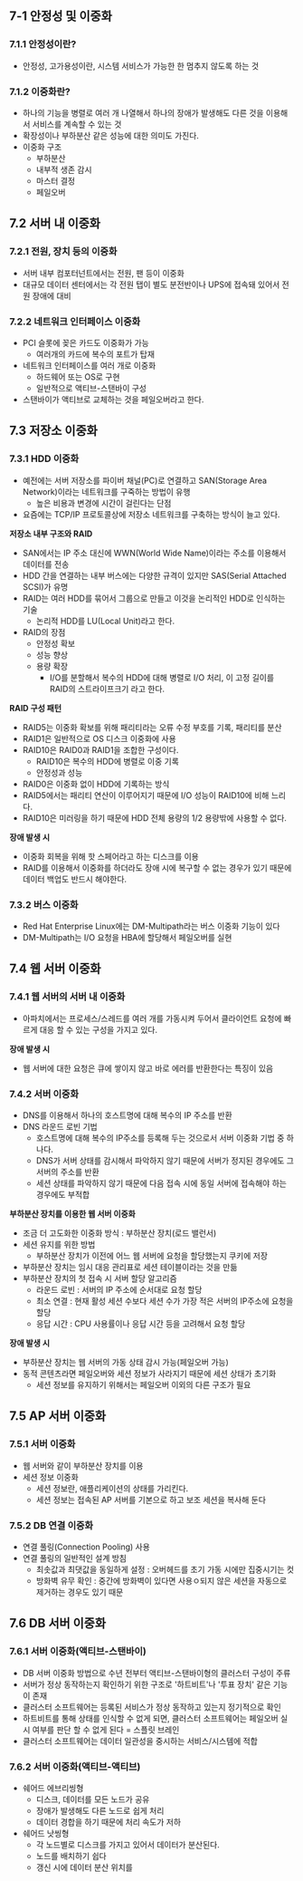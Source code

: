 ## 7-1 안정성 및 이중화
### 7.1.1 안정성이란?
- 안정성, 고가용성이란, 시스템 서비스가 가능한 한 멈추지 않도록 하는 것

### 7.1.2 이중화란?
- 하나의 기능을 병렬로 여러 개 나열해서 하나의 장애가 발생해도 다른 것을 이용해서 서비스를 계속할 수 있는 것
- 확장성이나 부하분산 같은 성능에 대한 의미도 가진다.
- 이중화 구조
	- 부하분산
	- 내부적 생존 감시
	- 마스터 결정
	- 페일오버

## 7.2 서버 내 이중화
### 7.2.1 전원, 장치 등의 이중화
- 서버 내부 컴포터넌트에서는 전원, 팬 등이 이중화
- 대규모 데이터 센터에서는 각 전원 탭이 별도 분전반이나 UPS에 접속돼 있어서 전원 장애에 대비

### 7.2.2 네트워크 인터페이스 이중화
- PCI 슬롯에 꽂은 카드도 이중화가 가능
	- 여러개의 카드에 복수의 포트가 탑재
- 네트워크 인터페이스를 여러 개로 이중화
	- 하드웨어 또는 OS로 구현
	- 일반적으로 액티브-스탠바이 구성
- 스탠바이가 액티브로 교체하는 것을 페일오버라고 한다.

## 7.3 저장소 이중화
### 7.3.1 HDD 이중화
- 예전에는 서버 저장소를 파이버 채널(PC)로 연결하고 SAN(Storage Area Network)이라는 네트워크를 구죽하는 방법이 유행
	- 높은 비용과 변경에 시간이 걸린다는 단점
- 요즘에는 TCP/IP 프로토콜상에 저장소 네트워크를 구축하는 방식이 늘고 있다.

**저장소 내부 구조와 RAID**
- SAN에서는 IP 주소 대신에 WWN(World Wide Name)이라는 주소를 이용해서 데이터를 전송
- HDD 간을 연결하는 내부 버스에는 다양한 규격이 있지만 SAS(Serial Attached SCSI)가 유명
- RAID는 여러 HDD를 묶어서 그룹으로 만들고 이것을 논리적인 HDD로 인식하는 기술
	- 논리적 HDD를 LU(Local Unit)라고 한다.
- RAID의 장점
	- 안정성 확보
	- 성능 향상
	- 용량 확장
		- I/O를 분할해서 복수의 HDD에 대해 병렬로 I/O 처리, 이 고정 길이를 RAID의 스트라이프크기 라고 한다.

**RAID 구성 패턴**
- RAID5는 이중화 확보를 위해 패리티라는 오류 수정 부호를 기록, 패리티를 분산
- RAID1은 일반적으로 OS 디스크 이중화에 사용
- RAID10은 RAID0과 RAID1을 조합한 구성이다.
	- RAID10은 복수의 HDD에 병렬로 이중 기록
	- 안정성과 성능
- RAID0은 이중화 없이 HDD에 기록하는 방식
- RAID5에서는 패리티 연산이 이루어지기 때문에 I/O 성능이 RAID10에 비해 느리다.
- RAID10은 미러링을 하기 때문에 HDD 전체 용량의 1/2 용량밖에 사용할 수 없다.

**장애 발생 시**
- 이중화 회복을 위해 핫 스페어라고 하는 디스크를 이용
- RAID를 이용해서 이중화를 하더라도 장애 시에 복구할 수 없는 경우가 있기 때문에 데이터 백업도 반드시 해야한다.

### 7.3.2 버스 이중화
- Red Hat Enterprise Linux에는 DM-Multipath라는 버스 이중화 기능이 있다
- DM-Multipath는 I/O 요청을 HBA에 할당해서 페일오버를 실현

## 7.4 웹 서버 이중화
### 7.4.1 웹 서버의 서버 내 이중화
- 아파치에서는 프로세스/스레드를 여러 개를 가동시켜 두어서 클라이언트 요청에 빠르게 대응 할 수 있는 구성을 가지고 있다.

**장애 발생 시**
- 웹 서버에 대한 요청은 큐에 쌓이지 않고 바로 에러를 반환한다는 특징이 있음

### 7.4.2 서버 이중화
- DNS를 이용해서 하나의 호스트명에 대해 복수의 IP 주소를 반환
- DNS 라운드 로빈 기법
	- 호스트명에 대해 복수의 IP주소를 등록해 두는 것으로서 서버 이중화 기법 중 하나다.
	- DNS가 서버 상태를 감시해서 파악하지 않기 때문에 서버가 정지된 경우에도 그 서버의 주소를 반환
	- 세션 상태를 파악하지 않기 때문에 다음 접속 시에 동일 서버에 접속해야 하는 경우에도 부적합

**부하분산 장치를 이용한 웹 서버 이중화**
- 조금 더 고도화한 이중화 방식 : 부하분산 장치(로드 밸런서)
- 세션 유지를 위한 방법
	- 부하분산 장치가 이전에 어느 웹 서버에 요청을 할당했는지 쿠키에 저장
- 부하분산 장치는 임시 대응 관리표로 세션 테이블이라는 것을 만듦
- 부하분산 장치의 첫 접속 시 서버 할당 알고리즘
	- 라운드 로빈 : 서버의 IP 주소에 순서대로 요청 할당
	- 최소 연결 : 현재 활성 세션 수보다 세션 수가 가장 적은 서버의 IP주소에 요청을 할당
	- 응답 시간 : CPU 사용률이나 응답 시간 등을 고려해서 요청 할당

**장애 발생 시**
- 부하분산 장치는 웹 서버의 가동 상태 감시 가능(페일오버 가능)
- 동적 콘텐츠라면 페일오버와 세션 정보가 사라지기 때문에 세션 상태가 초기화
	- 세션 정보를 유지하기 위해서는 페일오버 이외의 다른 구조가 필요

## 7.5 AP 서버 이중화
### 7.5.1 서버 이중화
- 웹 서버와 같이 부하분산 장치를 이용
- 세션 정보 이중화
	- 세션 정보란, 애플리케이션의 상태를 가리킨다.
	- 세션 정보는 접속된 AP 서버를 기본으로 하고 보조 세션을 복사해 둔다

### 7.5.2 DB 연결 이중화
- 연결 풀링(Connection Pooling) 사용
- 연결 풀링의 일반적인 설계 방침
	- 최솟값과 최댓값을 동일하게 설정 : 오버헤드를 초기 가동 시에만 집중시기는 컷
	- 방화벽 유무 확인 : 중간에 방화벽이 있다면 사용ㅇ되지 않은 세션을 자동으로 제거하는 경우도 있기 때문

## 7.6 DB 서버 이중화
### 7.6.1 서버 이중화(액티브-스탠바이)
- DB 서버 이중화 방법으로 수년 전부터 액티브-스탠바이형의 클러스터 구성이 주류
- 서버가 정상 동작하는지 확인하기 위한 구조로 '하트비트'나 '투표 장치' 같은 기능이 존재
- 클러스터 소프트웨어는 등록된 서비스가 정상 동작하고 있는지 정기적으로 확인
- 하트비트를 통해 상태를 인식할 수 없게 되면, 클러스터 소프트웨어는 페일오버 실시 여부를 판단 할 수 없게 된다 = 스플릿 브레인
- 클러스터 소프트웨어는 데이터 일관성을 중시하는 서비스/시스템에 적합

### 7.6.2 서버 이중화(액티브-액티브)
- 쉐어드 에브리씽형
	- 디스크, 데이터를 모든 노드가 공유
	- 장애가 발생해도 다른 노드로 쉽게 처리
	- 데이터 경합을 하기 때문에 처리 속도가 저하
- 쉐어드 낫씽형
	- 각 노드별로 디스크를 가지고 있어서 데이터가 분산된다.
	- 노드를 배치하기 쉽다
	- 갱신 시에 데이터 분산 위치를

